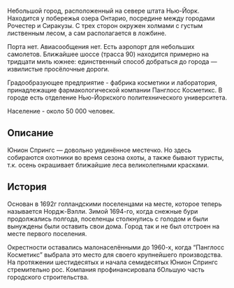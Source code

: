 Небольшой город, расположенный на севере штата Нью-Йорк. Находится у побережья озера Онтарио, посредине между городами Рочестер и Сиракузы. С трех сторон окружен холмами с густым лиственным лесом, а сам располагается в ложбине.

Порта нет. Авиасообщения нет. Есть аэропорт для небольших самолетов. Ближайшее шоссе (трасса 90) находится примерно на тридцати миль южнее: единственный способ добраться до города — извилистые просёлочные дороги. 

Градообразующее предприятие - фабрика косметики и лаборатория, принадлежащие фармакологической компании Панглосс Косметикс. В городе есть отделение Нью-Йоркского политехнического университета.

Население - около 50 000 человек.
## Описание
Юнион Спрингс — довольно уединённое местечко. Но здесь собираются охотники во время сезона охоты, а также бывают туристы, т.к. осень окрашивает ближайшие леса великолепными красками.

## История
Основан в 1692г голландскими поселенцами на месте, которое теперь называется Нордж-Вэлли. Зимой 1694-го, когда снежные бури продолжались полгода, поселенцы столкнулись с голодом и были вынуждены были оставить свои дома. Город так и не был отстроен на месте первого поселения.

Окрестности оставались малонаселёнными до 1960-х, когда “Панглосс Косметикс” выбрала это место для своего крупнейшего производства. На протяжении шестидесятых и начала семидесятых Юнион Спрингс стремительно рос. Компания профинансировала бОльшую часть городского строительства.

<p align="center">
<img src='/imgs/pangloss.svg>
</p>

Жители города одновременно держатся за традиции, олицетворяемые статуей Вильгельма Норджа, установленной на городской площади, и с оптимизмом смотрят вперёд, на вызовы двадцать первого века.

## В деталях

Население Юнион Спрингс составляет 40 000 человек плюс 10 000 студентов местного университета. Большая часть жителей работает на фабрике “Панглосс”, остальные — в сфере услуг, обслуживая фабрику и университет.

Центр — воплощение спланированного общества с массой идиллических “прелестей“ небольшого городка. Торговый район очарователен. Многие витрины магазинов выглядят так, будто их встроили в реконструированные дома XIX века, но это специальная хитрость. Большая часть центра была построена “Панглосс” в 1960-х, но спроектирована, чтобы выглядеть “под старину”.

В центре города есть статуя, воздвигнутая в честь Вильгельма Норджа. Там же находятся полицейский участок, пожарное депо и почтовое отделение. На восточной окраине города расположен стадион на 20 000 мест, используемый как для университетских, так и для школьных спортивных мероприятий.

Университет (Нью-Йоркский Политехнический Институт, или НПИ) — автономное сообщество на западе Юнион Спрингс. Его кафедры биологии и химии проводят кое-какие исследования для “Панглосс” и довольно популярны.

На юге находится глубокая лесистая лощина, называемая Нордж-Вэлли. В этой туманной долине живут беднейшие жители города.

Прямо над Нордж-Вэлли стоит городская школа Нордж-Хай. Её команда по американскому футболу, “Жеребцы”, добилась в этом сезоне невиданного успеха и вскоре должна будет сразиться за звание чемпиона штата с командой Сиракуз.

Мэрия занимает старомодный дом в кейп-кодском стиле в северной части города. Здесь проворачивается львиная доля дел; в данный момент идёт бойкая торговля лицензиями на охоту. Среди остальных городских зданий есть: современный общественный клуб, двухзальный кинотеатр “Лирика”, четыре церкви, шесть ресторанов в центре и четыре отеля. На границе города находится больница, радиостанция, недействующая шпагатная фабрика и почти забытая скотобойня. Далеко на север, возле озера Онтарио, располагается Женский приют Юнион Спрингс. Приют, а точнее комплекс из строгих белых зданий, стоящих у озера на обрыве, — плод объединённых усилий местных церквей.

![Карта](./imgs/Карта%20Юнион%20Спрингс.svg)